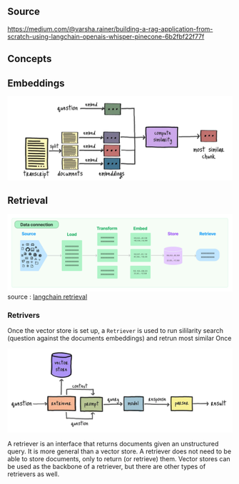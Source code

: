 
## Source
https://medium.com/@varsha.rainer/building-a-rag-application-from-scratch-using-langchain-openais-whisper-pinecone-6b2fbf22f77f

## Concepts

## Embeddings

![](img/2024-05-26-10-40-25.png)

## Retrieval

![](img/2024-05-26-11-53-02.png)
source :  [langchain retrieval](https://python.langchain.com/v0.1/docs/modules/data_connection/)


### Retrivers

Once the vector store is set up, a `Retriever` is used to run sililarity search (question against the documents embeddings) and retrun most similar Once

![alt text](img/2024-05-26-10-06-37.png)

A retriever is an interface that returns documents given an unstructured query. It is more general than a vector store. A retriever does not need to be able to store documents, only to return (or retrieve) them. Vector stores can be used as the backbone of a retriever, but there are other types of retrievers as well.